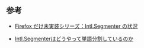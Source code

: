 ## 参考

- [Firefox だけ未実装シリーズ：Intl.Segmenter の状況](https://qiita.com/debiru/items/a5813c8efbae6f2cba72)

- [Intl.Segmenterはどうやって単語分割しているのか](https://zenn.dev/cybozu_frontend/articles/explore-intl-segmenter)
